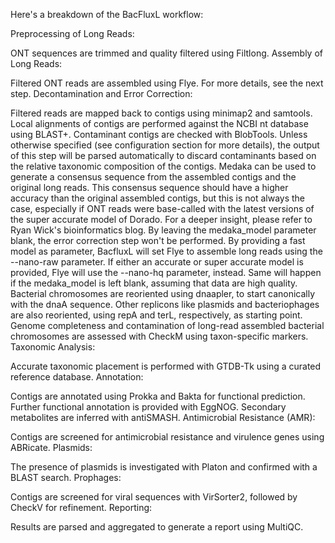 Here's a breakdown of the BacFluxL workflow:

Preprocessing of Long Reads:

ONT sequences are trimmed and quality filtered using Filtlong.
Assembly of Long Reads:

Filtered ONT reads are assembled using Flye. For more details, see the next step.
Decontamination and Error Correction:

Filtered reads are mapped back to contigs using minimap2 and samtools.
Local alignments of contigs are performed against the NCBI nt database using BLAST+.
Contaminant contigs are checked with BlobTools. Unless otherwise specified (see configuration section for more details), the output of this step will be parsed automatically to discard contaminants based on the relative taxonomic composition of the contigs.
Medaka can be used to generate a consensus sequence from the assembled contigs and the original long reads. This consensus sequence should have a higher accuracy than the original assembled contigs, but this is not always the case, especially if ONT reads were base-called with the latest versions of the super accurate model of Dorado. For a deeper insight, please refer to Ryan Wick's bioinformatics blog. By leaving the medaka_model parameter blank, the error correction step won't be performed. By providing a fast model as parameter, BacfluxL will set Flye to assemble long reads using the --nano-raw parameter. If either an accurate or super accurate model is provided, Flye will use the --nano-hq parameter, instead. Same will happen if the medaka_model is left blank, assuming that data are high quality.
Bacterial chromosomes are reoriented using dnaapler, to start canonically with the dnaA sequence. Other replicons like plasmids and bacteriophages are also reoriented, using repA and terL, respectively, as starting point.
Genome completeness and contamination of long-read assembled bacterial chromosomes are assessed with CheckM using taxon-specific markers.
Taxonomic Analysis:

Accurate taxonomic placement is performed with GTDB-Tk using a curated reference database.
Annotation:

Contigs are annotated using Prokka and Bakta for functional prediction.
Further functional annotation is provided with EggNOG.
Secondary metabolites are inferred with antiSMASH.
Antimicrobial Resistance (AMR):

Contigs are screened for antimicrobial resistance and virulence genes using ABRicate.
Plasmids:

The presence of plasmids is investigated with Platon and confirmed with a BLAST search.
Prophages:

Contigs are screened for viral sequences with VirSorter2, followed by CheckV for refinement.
Reporting:

Results are parsed and aggregated to generate a report using MultiQC.

